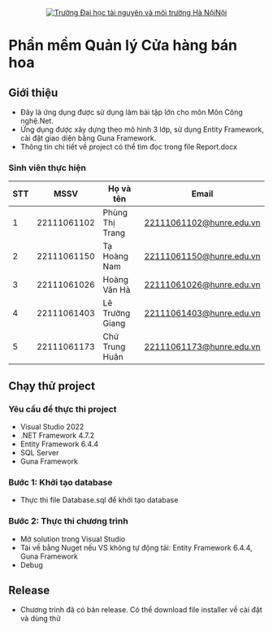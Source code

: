 <p align="center">
  <a href="https://hunre.edu.vn/" title="Trường Đại học tài nguyên và môi trường Hà NộiNội" style="border: none;">
    <img src="https://hunre.edu.vn/media/data/logo-hunre.png" alt="Trường Đại học tài nguyên và môi trường Hà NộiNội">
  </a>
</p>

# Phần mềm Quản lý Cửa hàng bán hoa

## Giới thiệu

- Đây là ứng dụng được sử dụng làm bài tập lớn cho môn Môn Công nghệ.Net.
- Ứng dụng được xây dựng theo mô hình 3 lớp, sử dụng Entity Framework, cài đặt giao diện bằng Guna Framework.
- Thông tin chi tiết về project có thể tìm đọc trong file Report.docx

### Sinh viên thực hiện

| **STT** | **MSSV**    | **Họ và tên**   | **Email**                |
| ------- | ----------- | --------------- | ------------------------ |
| 1       | 22111061102 | Phùng Thị Trang | 22111061102@hunre.edu.vn |
| 2       | 22111061150 | Tạ Hoàng Nam    | 22111061150@hunre.edu.vn |
| 3       | 22111061026 | Hoàng Văn Hà    | 22111061026@hunre.edu.vn |
| 4       | 22111061403 | Lê Trường Giang | 22111061403@hunre.edu.vn |
| 5       | 22111061173 | Chử Trung Huân  | 22111061173@hunre.edu.vn |

## Chạy thử project

### Yêu cầu để thực thi project

- Visual Studio 2022
- .NET Framework 4.7.2
- Entity Framework 6.4.4
- SQL Server
- Guna Framework

### Bước 1: Khởi tạo database

- Thực thi file Database.sql để khởi tạo database

### Bước 2: Thực thi chương trình

- Mở solution trong Visual Studio
- Tải về bằng Nuget nếu VS không tự động tải: Entity Framework 6.4.4, Guna Framework
- Debug

## Release

- Chương trình đã có bản release. Có thể download file installer về cài đặt và dùng thử
